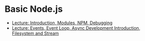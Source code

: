 # Basic Node.js

* [Lecture: Introduction, Modules, NPM, Debugging](https://youtu.be/dcdjTqKV2_Q)
* [Lecture: Events, Event Loop, Async Development Introduction, Filesystem and Stream](https://youtu.be/Jqn7KRAvuUw)